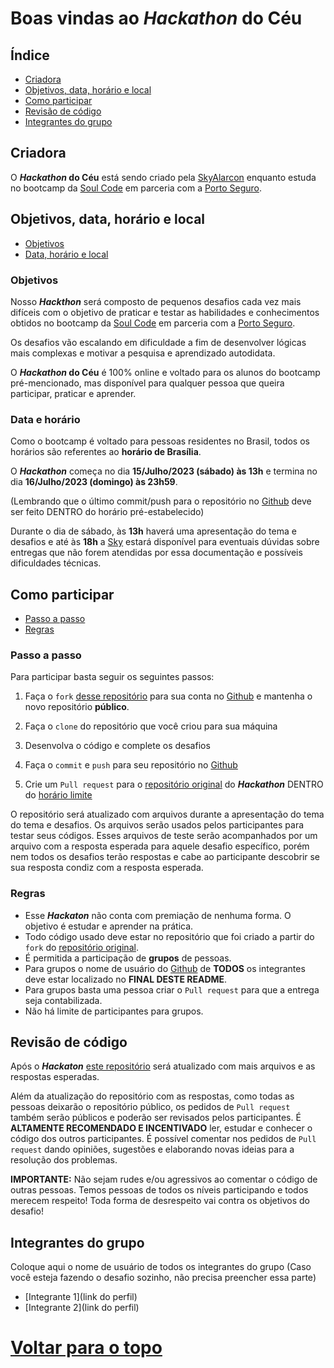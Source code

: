 # Boas vindas ao ***Hackathon* do Céu**

## **Índice**
- [Criadora](#criadora)
- [Objetivos, data, horário e local](#objetivos-data-horário-e-local)
- [Como participar](#como-participar)
- [Revisão de código](#revisão-de-código)
- [Integrantes do grupo](#integrantes-do-grupo)


## **Criadora**
O ***Hackathon* do Céu** está sendo criado pela [SkyAlarcon](https://github.com/SkyAlarcon) enquanto estuda no bootcamp da [Soul Code](https://soulcode.com/) em parceria com a [Porto Seguro](https://www.portoseguro.com.br/).


## **Objetivos, data, horário e local**
- [Objetivos](#objetivos)
- [Data, horário e local](#data-e-horário-e-local)

### Objetivos
Nosso ***Hackthon*** será composto de pequenos desafios cada vez mais difíceis com o objetivo de praticar e testar as habilidades e conhecimentos obtidos no bootcamp da [Soul Code](https://soulcode.com/) em parceria com a [Porto Seguro](https://www.portoseguro.com.br/).

Os desafios vão escalando em dificuldade a fim de desenvolver lógicas mais complexas e motivar a pesquisa e aprendizado autodidata.

O ***Hackathon* do Céu** é 100% online e voltado para os alunos do bootcamp pré-mencionado, mas disponível para qualquer pessoa que queira participar, praticar e aprender.

### Data e horário
Como o bootcamp é voltado para pessoas residentes no Brasil, todos os horários são referentes ao **horário de Brasília**.

O ***Hackathon*** começa no dia **15/Julho/2023 (sábado) às 13h** e termina no dia **16/Julho/2023 (domingo) às 23h59**. 

(Lembrando que o último commit/push para o repositório no [Github](https://github.com/) deve ser feito DENTRO do horário pré-estabelecido)

Durante o dia de sábado, às **13h** haverá uma apresentação do tema e desafios e até às **18h** a [Sky](https://www.linkedin.com/in/skyalarcon/) estará disponível para eventuais dúvidas sobre entregas que não forem atendidas por essa documentação e possíveis dificuldades técnicas.



## **Como participar**
- [Passo a passo](#passo-a-passo)
- [Regras](#regras)

### Passo a passo
Para participar basta seguir os seguintes passos:

1. Faça o `fork` [desse repositório](https://github.com/SkyAlarcon/Hackathon-do-Ceu--JavascriptSC) para sua conta no [Github](https://github.com/) e mantenha o novo repositório **público**.

2. Faça o `clone` do repositório que você criou para sua máquina

3. Desenvolva o código e complete os desafios

4. Faça o `commit` e `push` para seu repositório no [Github](https://github.com/)

5. Crie um `Pull request` para o [repositório original](https://github.com/SkyAlarcon/Hackathon-do-Ceu--JavascriptSC) do ***Hackathon*** DENTRO do [horário limite](#data-e-horário)

O repositório será atualizado com arquivos durante a apresentação do tema do tema e desafios. Os arquivos serão usados pelos participantes para testar seus códigos. Esses arquivos de teste serão acompanhados por um arquivo com a resposta esperada para aquele desafio específico, porém nem todos os desafios terão respostas e cabe ao participante descobrir se sua resposta condiz com a resposta esperada.


### Regras
- Esse ***Hackaton*** não conta com premiação de nenhuma forma. O objetivo é estudar e aprender na prática.
- Todo código usado deve estar no repositório que foi criado a partir do `fork` do [repositório original](https://github.com/SkyAlarcon/Hackathon-do-Ceu--JavascriptSC).
- É permitida a participação de **grupos** de pessoas.
- Para grupos o nome de usuário do [Github](https://github.com/) de **TODOS** os integrantes deve estar localizado no **FINAL DESTE README**.
- Para grupos basta uma pessoa criar o `Pull request` para que a entrega seja contabilizada.
- Não há limite de participantes para grupos.

## **Revisão de código**
Após o ***Hackaton*** [este repositório](https://github.com/SkyAlarcon/Hackathon-do-Ceu--JavascriptSC) será atualizado com mais arquivos e as respostas esperadas.

Além da atualização do repositório com as respostas, como todas as pessoas deixarão o repositório público, os pedidos de `Pull request` também serão públicos e poderão ser revisados pelos participantes. É **ALTAMENTE RECOMENDADO E INCENTIVADO** ler, estudar e conhecer o código dos outros participantes. É possível comentar nos pedidos de `Pull request` dando opiniões, sugestões e elaborando novas ideias para a resolução dos problemas.

**IMPORTANTE:** Não sejam rudes e/ou agressivos ao comentar o código de outras pessoas. Temos pessoas de todos os níveis participando e todos merecem respeito! Toda forma de desrespeito vai contra os objetivos do desafio!

## **Integrantes do grupo**
Coloque aqui o nome de usuário de todos os integrantes do grupo (Caso você esteja fazendo o desafio sozinho, não precisa preencher essa parte)

- [Integrante 1](link do perfil)
- [Integrante 2](link do perfil)

# [Voltar para o topo](#)